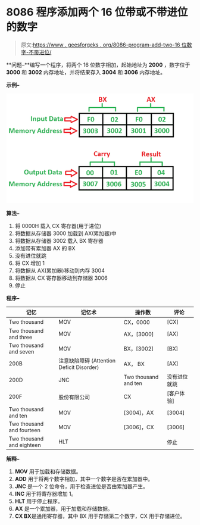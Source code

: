 # 8086 程序添加两个 16 位带或不带进位的数字

> 原文:[https://www . geesforgeks . org/8086-program-add-two-16 位数字-不带进位/](https://www.geeksforgeeks.org/8086-program-add-two-16-bit-numbers-without-carry/)

**问题–**编写一个程序，将两个 16 位数字相加，起始地址为 **2000** ，数字位于 **3000** 和 **3002** 内存地址，并将结果存入 **3004** 和 **3006** 内存地址。

**示例–**

![](img/978bce8da75503c89fa0736033ec3982.png)

**算法–**

1.  将 0000H 载入 CX 寄存器(用于进位)
2.  将数据从存储器 3000 加载到 AX(累加器)中
3.  将数据从存储器 3002 载入 BX 寄存器
4.  添加带有累加器 AX 的 BX
5.  没有进位就跳
6.  将 CX 增加 1
7.  将数据从 AX(累加器)移动到内存 3004
8.  将数据从 CX 寄存器移动到存储器 3006
9.  停止

**程序–**

| 记忆 | 记忆术 | 操作数 | 评论 |
| --- | --- | --- | --- |
| Two thousand | MOV | CX，0000 | [CX] |
| Two thousand and three | MOV | AX，[3000] | [AX] |
| Two thousand and seven | MOV | BX，[3002] | [BX] |
| 200B | 注意缺陷障碍 (Attention Deficit Disorder) | AX， BX | [AX] |
| 200D | JNC | Two thousand and ten | 没有进位就跳 |
| 200F | 股份有限公司 | CX | [客户体验] |
| Two thousand and ten | MOV | [3004]，AX | [3004] |
| Two thousand and fourteen | MOV | [3006]，CX | [3006] |
| Two thousand and eighteen | HLT |  | 停止 |

**解释–**

1.  **MOV** 用于加载和存储数据。
2.  **ADD** 用于将两个数字相加，其中一个数字是否在累加器中。
3.  **JNC** 是一个 2 位命令，用于检查进位是否由累加器产生。
4.  **INC** 用于将寄存器增加 1。
5.  **HLT** 用于停止程序。
6.  **AX** 是一个累加器，用于加载和存储数据。
7.  **CX BX**是通用寄存器，其中 BX 用于存储第二个数字，CX 用于存储进位。